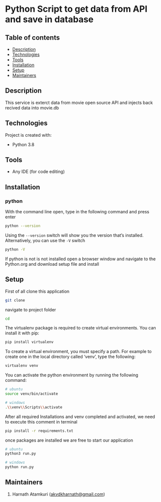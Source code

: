 # Python Script to get data from API and save in database

## Table of contents

* [Description](#description)
* [Technologies](#technologies)
* [Tools](#tools)
* [Installation](#installation)
* [Setup](#setup)
* [Maintainers](#maintainers)

## Description

This service is exterct data from movie open source API and injects back recived data into movie.db

## Technologies

Project is created with:

* Python 3.8

## Tools

* Any IDE (for code editing)

## Installation

### python

With the command line open, type in the following command and press enter

```bash
python --version
```

Using the `--version` switch will show you the version that’s installed. Alternatively, you can use the `-V` switch

```bash
python -V
```

If python is not is not installed open a browser window and navigate to the Python.org and download setup file and install

## Setup

First of all clone this application

```bash
git clone
```

navigate to project folder

```bash
cd 
```

The virtualenv package is required to create virtual environments. You can install it with pip:

```bash
pip install virtualenv
```

To create a virtual environment, you must specify a path. For example to create one in the local directory called ‘venv’, type the following:

```bash
virtualenv venv
```

You can activate the python environment by running the following command:

```bash
# ubuntu
source venv/bin/activate
```

```bash
# windows
.\\venv\\Scripts\\activate
```

After all required Installations and venv completed and activated, we need to execute this comment in terminal

```bash
pip install -r requirements.txt
```

once packages are installed we are free to start our application

```bash
# ubuntu
python3 run.py
```

```bash
# windows
python run.py
```

## Maintainers

1. Harnath Atamkuri (akvdkharnath@gmail.com)
